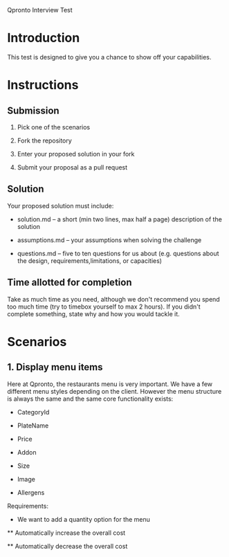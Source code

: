Qpronto Interview Test

# Introduction

This test is designed to give you a chance to show off your capabilities.

# Instructions

## Submission

1. Pick one of the scenarios

2. Fork the repository

3. Enter your proposed solution in your fork

4. Submit your proposal as a pull request

## Solution

Your proposed solution must include:

* solution.md – a short (min two lines, max half a page) description of the solution

* assumptions.md – your assumptions when solving the challenge

* questions.md – five to ten questions for us about (e.g. questions about the design, requirements,limitations, or capacities)


## Time allotted for completion

Take as much time as you need, although we don't recommend you spend too much time (try to timebox yourself to max 2 hours). If you didn't complete something, state why and how you would tackle it.

# Scenarios

## 1. Display menu items

Here at Qpronto, the restaurants menu is very important. We have a few different menu styles depending on the client. However the menu structure is always the same and the same core functionality exists:

* CategoryId

* PlateName

* Price

* Addon

* Size

* Image

* Allergens

Requirements:

* We want to add a quantity option for the menu

** Automatically increase the overall cost

** Automatically decrease the overall cost

